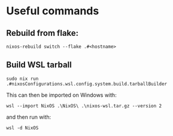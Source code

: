 # Useful commands

## Rebuild from flake:
`nixos-rebuild switch --flake .#<hostname>`

## Build WSL tarball
`sudo nix run .#nixosConfigurations.wsl.config.system.build.tarballBuilder`

This can then be imported on Windows with:

`wsl --import NixOS .\NixOS\ .\nixos-wsl.tar.gz --version 2`

and then run with:

`wsl -d NixOS`
